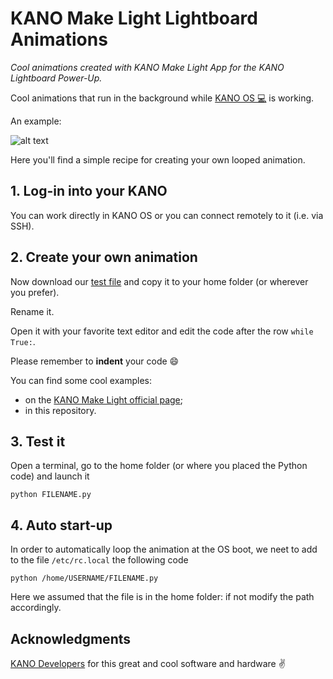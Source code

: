 # KANO Make Light Lightboard Animations
_Cool animations created with KANO Make Light App for the KANO Lightboard Power-Up._

Cool animations that run in the background while [KANO OS :computer:](http://developers.kano.me/downloads/) is working.

An example:

![alt text](https://github.com/scollovati/kano_make_light_lightboard_examples/blob/master/kano_labs.gif)

Here you'll find a simple recipe for creating your own looped animation.
## 1. Log-in into your KANO
You can work directly in KANO OS or you can connect remotely to it (i.e. via SSH).

## 2. Create your own animation
Now download our [test file](https://raw.githubusercontent.com/scollovati/kano_make_light_lightboard_animations/master/test01.py) and copy it to your home folder (or wherever you prefer).

Rename it.

Open it with your favorite text editor and edit the code after the row ```while True:```.

Please remember to **indent** your code :smile:

You can find some cool examples:
- on the [KANO Make Light official page](https://world.kano.me/shares/make-light/);
- in this repository.

## 3. Test it
Open a terminal, go to the home folder (or where you placed the Python code) and launch it
```
python FILENAME.py
```

## 4. Auto start-up
In order to automatically loop the animation at the OS boot, we neet to add to the file `/etc/rc.local` the following code
```
python /home/USERNAME/FILENAME.py
```
Here we assumed that the file is in the home folder: if not modify the path accordingly.

## Acknowledgments
[KANO Developers](http://developers.kano.me/downloads/) for this great and cool software and hardware :v:
